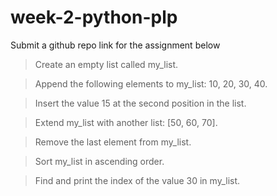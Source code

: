 # week-2-python-plp

Submit a github repo link for the assignment below

  > Create an empty list called my_list.

  > Append the following elements to my_list: 10, 20, 30, 40.

  > Insert the value 15 at the second position in the list.

  > Extend my_list with another list: [50, 60, 70].

  > Remove the last element from my_list.

  > Sort my_list in ascending order.

  > Find and print the index of the value 30 in my_list.
  